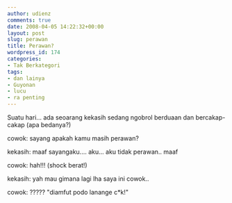 ```yaml
---
author: udienz
comments: true
date: 2008-04-05 14:22:32+00:00
layout: post
slug: perawan
title: Perawan?
wordpress_id: 174
categories:
- Tak Berkategori
tags:
- dan lainya
- Guyonan
- lucu
- ra penting
---
```


Suatu hari... ada seoarang kekasih sedang ngobrol berduaan dan bercakap-cakap (apa bedanya?)

cowok: sayang apakah kamu masih perawan?

kekasih: maaf sayangaku.... aku... aku tidak perawan.. maaf

cowok: hah!!! (shock berat!)

kekasih: yah mau gimana lagi lha saya ini cowok..

cowok: ????? "diamfut podo lanange c*k!"
